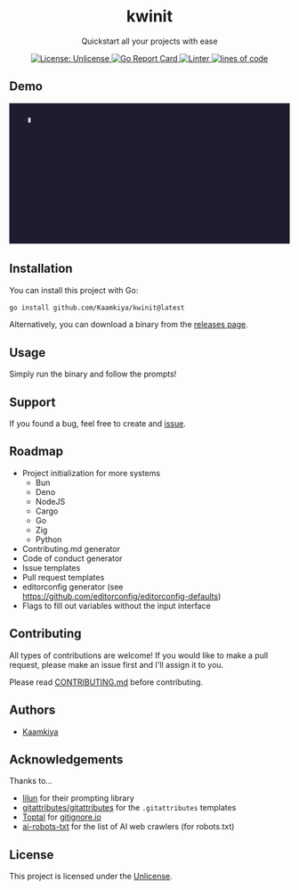 <h1 align=center>kwinit</h1>
<p align=center>Quickstart all your projects with ease</p>

<p align=center>
  <a href="LICENSE">
    <img src="https://img.shields.io/badge/License-Unlicense-blue.svg" alt="License: Unlicense" />
  </a>
  <a href="https://goreportcard.com/report/github.com/Kaamkiya/kwinit">
    <img src="https://goreportcard.com/badge/github.com/Kaamkiya/kwinit" alt="Go Report Card" />
  </a>
  <a href="https://github.com/Kaamkiya/kwinit/actions/workflows/golangci-lint.yml">
    <img src="https://github.com/Kaamkiya/kwinit/actions/workflows/golangci-lint.yml/badge.svg" alt="Linter" />
  </a>
  <a href="">
    <img src="https://img.shields.io/endpoint?url=https://ghloc.vercel.app/api/Kaamkiya/kwinit/badge&label=loc&color=yellow" alt="lines of code" />
  </a>
</p>

## Demo

![An example of kwinit in action](./assets/kwinit.gif)

## Installation

You can install this project with Go:

```bash
go install github.com/Kaamkiya/kwinit@latest
```

Alternatively, you can download a binary from the
[releases page](https://github.com/Kaamkiya/kwinit/releases).

## Usage

Simply run the binary and follow the prompts!

## Support

If you found a bug, feel free to create and
[issue](https://github.com/Kaamkiya/kwinit/issues/new).

## Roadmap

- Project initialization for more systems
  - Bun
  - Deno
  - NodeJS
  - Cargo
  - Go
  - Zig
  - Python
- Contributing.md generator
- Code of conduct generator
- Issue templates
- Pull request templates
- editorconfig generator
  (see https://github.com/editorconfig/editorconfig-defaults)
- Flags to fill out variables without the input interface

## Contributing

All types of contributions are welcome! If you would like to make a pull
request, please make an issue first and I'll assign it to you.

Please read [CONTRIBUTING.md](./CONTRIBUTING.md) before contributing.

## Authors

- [Kaamkiya](https://github.com/Kaamkiya)

## Acknowledgements

Thanks to...

- [Iilun](https://github.com/Iilun/survey) for their prompting library
- [gitattributes/gitattributes](https://github.com/gitattributes/gitattributes)
  for the `.gitattributes` templates
- [Toptal](https://github.com/toptal) for [gitignore.io](https://gitignore.io)
- [ai-robots-txt](https://github.com/ai-robots-txt) for the list of AI web
  crawlers (for robots.txt)

## License

This project is licensed under the [Unlicense](LICENSE).
